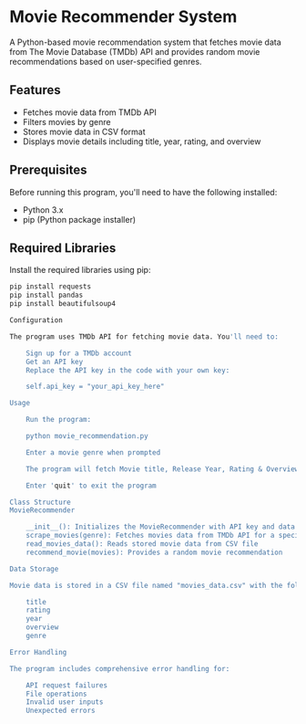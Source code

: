 # Movie Recommender System

A Python-based movie recommendation system that fetches movie data from The Movie Database (TMDb) API and provides random movie recommendations based on user-specified genres.

## Features

- Fetches movie data from TMDb API
- Filters movies by genre
- Stores movie data in CSV format
- Displays movie details including title, year, rating, and overview

## Prerequisites

Before running this program, you'll need to have the following installed:
- Python 3.x
- pip (Python package installer)

## Required Libraries

Install the required libraries using pip:

```bash
pip install requests
pip install pandas
pip install beautifulsoup4

Configuration

The program uses TMDb API for fetching movie data. You'll need to:

    Sign up for a TMDb account
    Get an API key
    Replace the API key in the code with your own key:

    self.api_key = "your_api_key_here"

Usage

    Run the program:

    python movie_recommendation.py

    Enter a movie genre when prompted

    The program will fetch Movie title, Release Year, Rating & Overview of that genre and provide a random recommendation

    Enter 'quit' to exit the program

Class Structure
MovieRecommender

    __init__(): Initializes the MovieRecommender with API key and data file path
    scrape_movies(genre): Fetches movies data from TMDb API for a specific genre
    read_movies_data(): Reads stored movie data from CSV file
    recommend_movie(movies): Provides a random movie recommendation

Data Storage

Movie data is stored in a CSV file named "movies_data.csv" with the following columns:

    title
    rating
    year
    overview
    genre

Error Handling

The program includes comprehensive error handling for:

    API request failures
    File operations
    Invalid user inputs
    Unexpected errors
